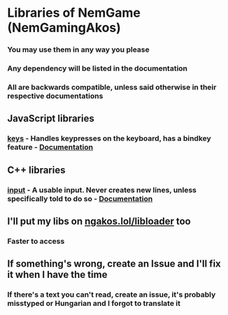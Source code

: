 # Libraries of NemGame (NemGamingAkos)
### You may use them in any way you please
### Any dependency will be listed in the documentation
### All are backwards compatible, unless said otherwise in their respective documentations
## JavaScript libraries
### [keys](libs/js/keys.js) - Handles keypresses on the keyboard, has a bindkey feature - [Documentation](documentation/js/keys.md)
## C++ libraries
### [input](libs/cpp/input.cpp) - A usable input. Never creates new lines, unless specifically told to do so - [Documentation](documentation/cpp/input.md)
## I'll put my libs on [ngakos.lol/libloader](https://www.ngakos.lol/libloader/) too
### Faster to access
## If something's wrong, create an Issue and I'll fix it when I have the time
### If there's a text you can't read, create an issue, it's probably misstyped or Hungarian and I forgot to translate it

